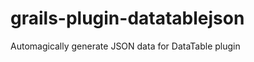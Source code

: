 grails-plugin-datatablejson
===========================

Automagically generate JSON data for DataTable plugin
